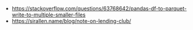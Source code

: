 - https://stackoverflow.com/questions/63768642/pandas-df-to-parquet-write-to-multiple-smaller-files
- https://sirallen.name/blog/note-on-lending-club/
